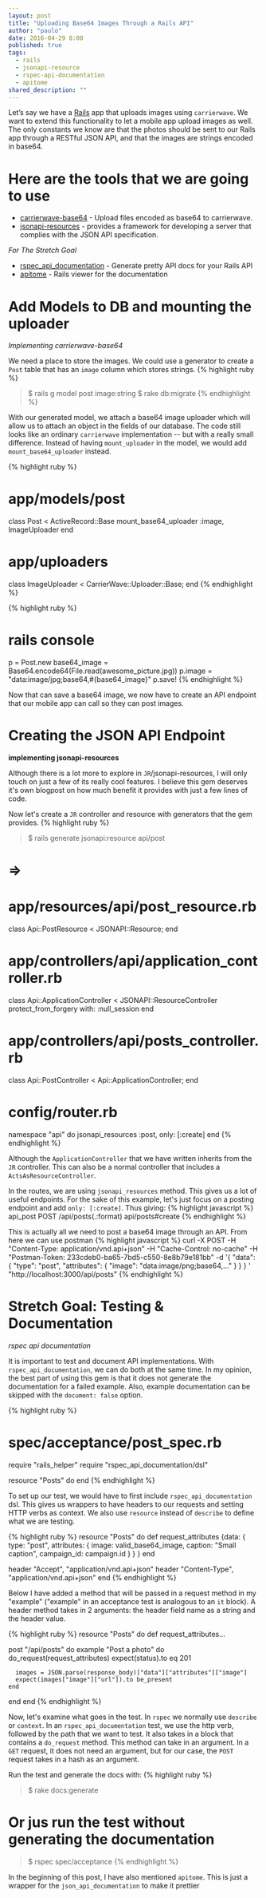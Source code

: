 ```yaml
---
layout: post
title: "Uploading Base64 Images Through a Rails API"
author: "paulo"
date: 2016-04-29 8:00
published: true
tags:
  - rails
  - jsonapi-resource
  - rspec-api-documentation
  - apitome
shared_description: ""
---
```


Let’s say we have a [Rails](http://rubyonrails.org) app that uploads images using `carrierwave`. We want to extend this functionality to let a mobile app upload images as well. The only constants we know are that the photos should be sent to our Rails app through a RESTful JSON API, and that the images are strings encoded in base64.

<!-- break -->

# Here are the tools that we are going to use
- [carrierwave-base64](https://github.com/lebedev-yury/carrierwave-base64) - Upload files encoded as base64 to carrierwave.
- [jsonapi-resources](https://github.com/cerebris/jsonapi-resources) - provides a framework for developing a server that complies with the JSON API specification.

_For The Stretch Goal_

- [rspec_api_documentation](https://github.com/zipmark/rspec_api_documentation) - Generate pretty API docs for your Rails API
- [apitome](https://github.com/modeset/apitome) - Rails viewer for the documentation

# Add Models to DB and mounting the uploader
_Implementing carrierwave-base64_

We need a place to store the images. We could use a generator to create a `Post` table that has an `image` column which stores strings.
{% highlight ruby %}
>$ rails g model post image:string
>$ rake db:migrate
{% endhighlight %}

With our generated model, we attach a base64 image uploader which will allow us to attach an object in the fields of our database. The code still looks like an ordinary `carrierwave` implementation -- but with a really small difference. Instead of having `mount_uploader` in the model, we would add `mount_base64_uploader` instead.

{% highlight ruby %}
# app/models/post
class Post < ActiveRecord::Base
  mount_base64_uploader :image, ImageUploader
end

# app/uploaders
class ImageUploader < CarrierWave::Uploader::Base; end
{% endhighlight %}

{% highlight ruby %}
# rails console
p = Post.new
base64_image = Base64.encode64(File.read(awesome_picture.jpg))
p.image = "data:image/jpg;base64,#{base64_image}"
p.save!
{% endhighlight %}

Now that can save a base64 image, we now have to create an API endpoint that our mobile app can call so they can post images.

# Creating the JSON API Endpoint
__implementing jsonapi-resources__

Although there is a lot more to explore in `JR`/jsonapi-resources, I will only touch on just a few of its really cool features. I believe this gem deserves it's own blogpost on how much benefit it provides with just a few lines of code.

Now let's create a `JR` controller and resource with generators that the gem provides.
{% highlight ruby %}
>$ rails generate jsonapi:resource api/post
# =>
# app/resources/api/post_resource.rb
class Api::PostResource < JSONAPI::Resource; end

# app/controllers/api/application_controller.rb
class Api::ApplicationController < JSONAPI::ResourceController
  protect_from_forgery with: :null_session
end

# app/controllers/api/posts_controller.rb
class Api::PostController < Api::ApplicationController; end

# config/router.rb
namespace "api" do
  jsonapi_resources :post, only: [:create]
end
{% endhighlight %}

Although the `ApplicationController` that we have written inherits from the `JR` controller. This can also be a normal controller that includes a `ActsAsResourceController`.

In the routes, we are using `jsonapi_resources` method. This gives us a lot of useful endpoints. For the sake of this example, let's just focus on a posting endpoint and add `only: [:create]`. Thus giving:
{% highlight javascript %}
api_post POST   /api/posts(.:format)           api/posts#create
{% endhighlight %}

This is actually all we need to post a base64 image through an API. From here we can use postman
{% highlight javascript %}
curl -X POST -H "Content-Type: application/vnd.api+json" -H "Cache-Control: no-cache" -H "Postman-Token: 233cdeb0-ba65-7bd5-c550-8e8b79e181bb" -d '{
  "data": {
      "type": "post",
      "attributes": { "image": "data:image/png;base64,..." }
  }
} ' "http://localhost:3000/api/posts"
{% endhighlight %}

# Stretch Goal: Testing & Documentation
_rspec api documentation_

It is important to test and document API implementations. With `rspec_api_documentation`, we can do both at the same time. In my opinion, the best part of using this gem is that it does not generate the documentation for a failed example. Also, example documentation can be skipped with the `document: false` option.

{% highlight ruby %}
# spec/acceptance/post_spec.rb
require "rails_helper"
require "rspec_api_documentation/dsl"

resource "Posts" do
end
{% endhighlight %}

To set up our test, we would have to first include `rspec_api_documentation` dsl. This gives us wrappers to have headers to our requests and setting HTTP verbs as context. We also use `resource` instead of `describe` to define what we are testing.

{% highlight ruby %}
resource "Posts" do
  def request_attributes
    {data: {
       type: "post", attributes: {
         image: valid_base64_image,
         caption: "Small caption",
         campaign_id: campaign.id } } }
  end

  header "Accept", "application/vnd.api+json"
  header "Content-Type", "application/vnd.api+json"
end
{% endhighlight %}

Below I have added a method that will be passed in a request method in my "example" ("example" in an acceptance test is analogous to an `it` block). A header method takes in 2 arguments: the header field name as a string and the header value.

{% highlight ruby %}
resource "Posts" do
  def request_attributes...

  post "/api/posts" do
    example "Post a photo" do
      do_request(request_attributes)
      expect(status).to eq 201

      images = JSON.parse(response_body)["data"]["attributes"]["image"]
      expect(images["image"]["url"]).to be_present
    end
  end
end
{% endhighlight %}

Now, let's examine what goes in the test. In `rspec` we normally use `describe` or `context`. In an `rspec_api_documentation` test, we use the http verb, followed by the path that we want to test. It also takes in a block that contains a `do_request` method. This method can take in an argument. In a `GET` request, it does not need an argument, but for our case, the `POST` request takes in a hash as an argument.

Run the test and generate the docs with:
{% highlight ruby %}
>$ rake docs:generate

# Or jus run the test without generating the documentation
>$ rspec spec/acceptance
{% endhighlight %}

In the beginning of this post, I have also mentioned `apitome`. This is just a wrapper for the `json_api_documentation` to make it prettier
